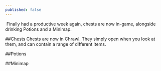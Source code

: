 ```yaml
---
published: false
---
```


![]()
Finally had a productive week again, chests are now in-game, alongside drinking Potions and a Minimap.

##Chests
Chests are now in Chrawl. They simply open when you look at them, and can contain a range of different items.
![]()

##Potions

##Minimap
